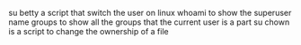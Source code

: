 su betty a script that switch the user on linux
whoami to show the superuser name
groups to show all the groups that the current user is a part
su chown is a script to change the ownership of a file
